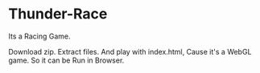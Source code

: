 # Thunder-Race
Its a Racing Game. 

Download zip. 
Extract files. 
And play with index.html, 
Cause it's a WebGL game. So it can be Run in Browser.
